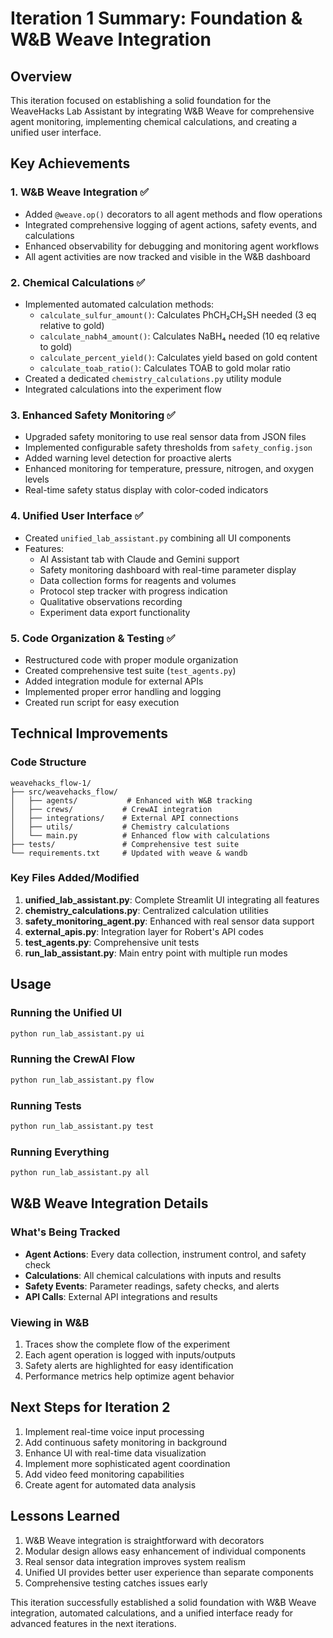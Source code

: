 # Iteration 1 Summary: Foundation & W&B Weave Integration

## Overview
This iteration focused on establishing a solid foundation for the WeaveHacks Lab Assistant by integrating W&B Weave for comprehensive agent monitoring, implementing chemical calculations, and creating a unified user interface.

## Key Achievements

### 1. W&B Weave Integration ✅
- Added `@weave.op()` decorators to all agent methods and flow operations
- Integrated comprehensive logging of agent actions, safety events, and calculations
- Enhanced observability for debugging and monitoring agent workflows
- All agent activities are now tracked and visible in the W&B dashboard

### 2. Chemical Calculations ✅
- Implemented automated calculation methods:
  - `calculate_sulfur_amount()`: Calculates PhCH₂CH₂SH needed (3 eq relative to gold)
  - `calculate_nabh4_amount()`: Calculates NaBH₄ needed (10 eq relative to gold)
  - `calculate_percent_yield()`: Calculates yield based on gold content
  - `calculate_toab_ratio()`: Calculates TOAB to gold molar ratio
- Created a dedicated `chemistry_calculations.py` utility module
- Integrated calculations into the experiment flow

### 3. Enhanced Safety Monitoring ✅
- Upgraded safety monitoring to use real sensor data from JSON files
- Implemented configurable safety thresholds from `safety_config.json`
- Added warning level detection for proactive alerts
- Enhanced monitoring for temperature, pressure, nitrogen, and oxygen levels
- Real-time safety status display with color-coded indicators

### 4. Unified User Interface ✅
- Created `unified_lab_assistant.py` combining all UI components
- Features:
  - AI Assistant tab with Claude and Gemini support
  - Safety monitoring dashboard with real-time parameter display
  - Data collection forms for reagents and volumes
  - Protocol step tracker with progress indication
  - Qualitative observations recording
  - Experiment data export functionality

### 5. Code Organization & Testing ✅
- Restructured code with proper module organization
- Created comprehensive test suite (`test_agents.py`)
- Added integration module for external APIs
- Implemented proper error handling and logging
- Created run script for easy execution

## Technical Improvements

### Code Structure
```
weavehacks_flow-1/
├── src/weavehacks_flow/
│   ├── agents/           # Enhanced with W&B tracking
│   ├── crews/           # CrewAI integration
│   ├── integrations/    # External API connections
│   ├── utils/           # Chemistry calculations
│   └── main.py          # Enhanced flow with calculations
├── tests/               # Comprehensive test suite
└── requirements.txt     # Updated with weave & wandb
```

### Key Files Added/Modified
1. **unified_lab_assistant.py**: Complete Streamlit UI integrating all features
2. **chemistry_calculations.py**: Centralized calculation utilities
3. **safety_monitoring_agent.py**: Enhanced with real sensor data support
4. **external_apis.py**: Integration layer for Robert's API codes
5. **test_agents.py**: Comprehensive unit tests
6. **run_lab_assistant.py**: Main entry point with multiple run modes

## Usage

### Running the Unified UI
```bash
python run_lab_assistant.py ui
```

### Running the CrewAI Flow
```bash
python run_lab_assistant.py flow
```

### Running Tests
```bash
python run_lab_assistant.py test
```

### Running Everything
```bash
python run_lab_assistant.py all
```

## W&B Weave Integration Details

### What's Being Tracked
- **Agent Actions**: Every data collection, instrument control, and safety check
- **Calculations**: All chemical calculations with inputs and results
- **Safety Events**: Parameter readings, safety checks, and alerts
- **API Calls**: External API integrations and results

### Viewing in W&B
1. Traces show the complete flow of the experiment
2. Each agent operation is logged with inputs/outputs
3. Safety alerts are highlighted for easy identification
4. Performance metrics help optimize agent behavior

## Next Steps for Iteration 2
1. Implement real-time voice input processing
2. Add continuous safety monitoring in background
3. Enhance UI with real-time data visualization
4. Implement more sophisticated agent coordination
5. Add video feed monitoring capabilities
6. Create agent for automated data analysis

## Lessons Learned
1. W&B Weave integration is straightforward with decorators
2. Modular design allows easy enhancement of individual components
3. Real sensor data integration improves system realism
4. Unified UI provides better user experience than separate components
5. Comprehensive testing catches issues early

This iteration successfully established a solid foundation with W&B Weave integration, automated calculations, and a unified interface ready for advanced features in the next iterations.